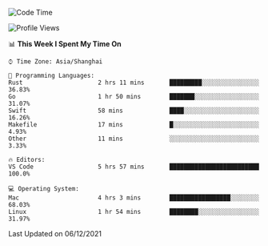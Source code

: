 <!--START_SECTION:waka-->
![Code Time](http://img.shields.io/badge/Code%20Time-762%20hrs%2029%20mins-blue)

![Profile Views](http://img.shields.io/badge/Profile%20Views-3-blue)

📊 **This Week I Spent My Time On** 

```text
⌚︎ Time Zone: Asia/Shanghai

💬 Programming Languages: 
Rust                     2 hrs 11 mins       █████████░░░░░░░░░░░░░░░░   36.83% 
Go                       1 hr 50 mins        ███████░░░░░░░░░░░░░░░░░░   31.07% 
Swift                    58 mins             ████░░░░░░░░░░░░░░░░░░░░░   16.26% 
Makefile                 17 mins             █░░░░░░░░░░░░░░░░░░░░░░░░   4.93% 
Other                    11 mins             ░░░░░░░░░░░░░░░░░░░░░░░░░   3.33%

🔥 Editors: 
VS Code                  5 hrs 57 mins       █████████████████████████   100.0%

💻 Operating System: 
Mac                      4 hrs 3 mins        █████████████████░░░░░░░░   68.03% 
Linux                    1 hr 54 mins        ████████░░░░░░░░░░░░░░░░░   31.97%

```


 Last Updated on 06/12/2021
<!--END_SECTION:waka-->
